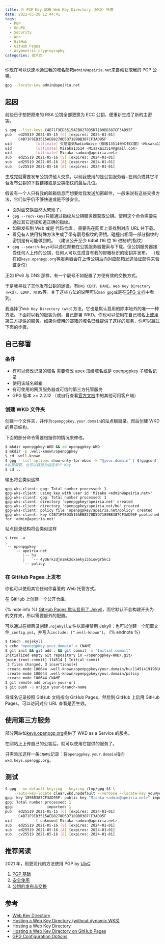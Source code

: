 ```yaml
---
title: 为 PGP Key 部署 Web Key Directory (WKD) 托管
date: 2021-05-20 12:44:41
tags:
  - PGP
  - GnuPG
  - Security
  - Web
  - GitHub
  - GitHub Pages
  - Asymmetric cryptography
categories: 技术向
---
```


你现在可以快速地通过我的域名邮箱`admin@apeiria.net`来自动获取我的 PGP 公钥。

```sh
gpg --locate-key admin@apeiria.net
```

<!-- more -->

## 起因

前些日子想把原来的 RSA 公钥全部更换为 ECC 公钥，便重新生成了新的主密钥。

```sh
$ gpg --list-keys C4B71F9ED3515AEB8270D5D7189BB387CF3AD95F
pub   ed25519 2021-05-15 [C] [expires: 2024-01-01]
      C4B71F9ED3515AEB8270D5D7189BB387CF3AD95F
uid           [ultimate] 欠陥電気RadioNoise (御坂13514号のECC鍵) <Misaka13514@gmail.com>
uid           [ultimate] Misaka13514 <Misaka13514@gmail.com>
uid           [ultimate] Misaka <admin@apeiria.net>
sub   ed25519 2021-05-16 [S] [expires: 2024-01-01]
sub   ed25519 2021-05-16 [A] [expires: 2024-01-01]
sub   cv25519 2021-05-16 [E] [expires: 2024-01-01]
```

生成完就需要发布公钥供他人交换。以前我使用的是公钥服务器+在网页或其它平台发布公钥的下载链接或是公钥指纹的最后几位。

假设有一个人只有我的邮箱信息而想要给我发送加密邮件，一般来说有这些交换方法，它们似乎仍不够快速或是不够安全。

- 面对面交换显然太繁琐了。
- `gpg --recv-keys`只能通过指纹从公钥服务器获取公钥。使用这个命令需要先通过其它途径知道正确的指纹。
- 如果发布到 Web 或是 代码仓库 ，需要先在网页上查找到对应 URL 并下载。
- 看见有人使用特殊方法生成了带有靓号指纹的密钥。碰撞出相同一部分指纹的密钥是有可能做到的。
  （建议公开至少 64bit (16 位 16 进制)的指纹）
- `gpg --search-keys`可以通过邮箱在公钥服务器搜索与下载。但公钥服务器接受任何人上传的公钥，任何人可以生成含有我的邮箱标识的密钥并发布。
  （现在如`keys.openpgp.org`等服务器会在上传公钥后向对应邮箱发送验证邮件来验证身份）

正如 IPv6 与 DNS 那样，有一个靓号不如配置了方便有效的交换方式。

于是我寻找了其他发布公钥的途径，有`DNS CERT`、`DANE`、`Web Key Directory (wkd)`、`LDAP`、`NTDS`等。关于这些方法的说明可以`man gpg`或是在[GPG 文档](https://www.gnupg.org/documentation/manuals/gnupg/GPG-Configuration-Options.html)中看到。

我选择了`Web Key Directory (wkd)`方法，它也是默认启用的除本地外的唯一一种方法。下面将以我的密钥为例，自己部署 WKD。你也可以使用在自己域名上[使用第三方提供的服务](#使用第三方服务)。如果你使用的邮箱的域名已经[提供了这样的服务](https://wiki.gnupg.org/WKD#Mail_Service_Providers_offering_WKD)，你可以跳过下面的步骤。

## 自己部署

### 条件

- 有可以修改记录的域名
  需要修改 apex 顶级域名或是 openpgpkey 子域名记录
- 使用该域名邮箱
- 有可使用的网页服务器或可信的第三方托管服务
- GPG 版本 >= 2.2.12 （或自行查看[官方文档](https://wiki.gnupg.org/WKDHosting)中的其他可用客户端）

### 创建 WKD 文件夹

创建一个文件夹，并作为`openpgpkey.your.domain`的站点根目录。然后创建 WKD 的目录结构。

下面的部分命令需要根据你的情况来修改。

```sh
$ mkdir openpgpkey-WKD && cd openpgpkey-WKD
$ mkdir -p .well-known/openpgpkey
$ cd .well-known
$ gpg --list-options show-only-fpr-mbox -k "@your.domain" | $(gpgconf --list-dirs libexecdir)/gpg-wks-client -v --install-key
#如果需要，也可以替换为指定单个 Key
$ cd ..
```

输出将会类似这样

```text
gpg-wks-client: gpg: Total number processed: 1
gpg-wks-client: using key with user id 'Misaka <admin@apeiria.net>'
gpg-wks-client: gpg: Total number processed: 1
gpg-wks-client: directory 'openpgpkey/apeiria.net' created
gpg-wks-client: directory 'openpgpkey/apeiria.net/hu' created
gpg-wks-client: policy file 'openpgpkey/apeiria.net/policy' created
gpg-wks-client: key C4B71F9ED3515AEB8270D5D7189BB387CF3AD95F published for 'admin@apeiria.net'
```

站点目录结构将会类似这样

```text
$ tree -a
.
`-- openpgpkey
    `-- apeiria.net
        |-- hu
        |   `-- 4y36rkzdjnzmk3oxaekyi5biowgr5kcz
        `-- policy
```

### 在 GitHub Pages 上发布

你也可以使用其它任何你喜爱的 Web 托管方式。

在 GitHub 上创建一个公开仓库。

{% note info %}
[GitHub Pages 默认启用了 Jekyll](https://docs.github.com/cn/pages/setting-up-a-github-pages-site-with-jekyll/about-github-pages-and-jekyll)，而它默认不会构建开头为`.`的文件夹，所以需要额外的配置。

可以通过在根目录创建`.nojekyll`文件以直接禁用 Jekyll；也可以创建一个配置文件`_config.yml`，并写入`include: [".well-known"]`。
{% endnote %}

```sh
$ touch .nojekyll
$ echo "openpgpkey.your.domain" > CNAME
$ git init && git add . && git commit -m "Initial commit"
Initialized empty Git repository in ~/openpgpkey-WKD/.git/
[main (root-commit) 114514 ] Initial commit
 3 files changed, 3 insertions(+)
 create mode 100644 .well-known/openpgpkey/your.domain/hu/1145141919810aaaaaa
 create mode 100644 .well-known/openpgpkey/your.domain/policy
 create mode 100644 CNAME
$ git remote add origin your-url
$ git push -u origin your-branch-name
```

将域名记录按照 GitHub 文档指向 GitHub Pages，然后到 GitHub 上启用 GitHub Pages，可以访问对应 URL 查看是否生效。

## 使用第三方服务

部分网站如[keys.openpgp.org](https://keys.openpgp.org/about/usage)提供了 WKD as a Service 的服务。

在网站上上传自己的公钥后，就可以使用它提供的服务了。

只需添加这样一条`CNAME`记录：将`openpgpkey.your.domain`指向`wkd.keys.openpgp.org`。

## 测试

```sh
$ gpg --no-default-keyring --keyring /tmp/gpg-$$ \
    --auto-key-locate clear,wkd,nodefault --verbose --locate-key you@your.domain
gpg: key 189BB387CF3AD95F: public key "Misaka <admin@apeiria.net>" imported
gpg: Total number processed: 1
gpg:               imported: 1
pub   ed25519 2021-05-15 [C] [expires: 2024-01-01]
      C4B71F9ED3515AEB8270D5D7189BB387CF3AD95F
uid           [ unknown] Misaka <admin@apeiria.net>
sub   ed25519 2021-05-16 [S] [expires: 2024-01-01]
sub   ed25519 2021-05-16 [A] [expires: 2024-01-01]
sub   cv25519 2021-05-16 [E] [expires: 2024-01-01]
```

## 推荐阅读

2021 年，用更现代的方法使用 PGP by [UlyC](https://ulyc.github.io/)

1. [PGP 基础](https://ulyc.github.io/2021/01/13/2021年-用更现代的方法使用PGP-上/)
2. [安全使用](https://ulyc.github.io/2021/01/18/2021年-用更现代的方法使用PGP-中/)
3. [公钥的发布与交换](https://ulyc.github.io/2021/01/26/2021年-用更现代的方法使用PGP-下/)

## 参考

- [Web Key Directory](https://wiki.gnupg.org/WKD)
- [Hosting a Web Key Directory (without dynamic WKS)](https://wiki.gnupg.org/WKDHosting)
- [Hosting a Web Key Directory](https://gnupg.org/blog/20161027-hosting-a-web-key-directory.html)
- [Hosting a Web Key Directory on GitHub Pages](https://github.com/mihalyr/openpgpkey)
- [GPG Configuration Options](https://www.gnupg.org/documentation/manuals/gnupg/GPG-Configuration-Options.html)
